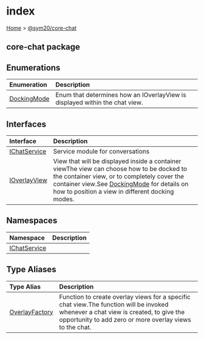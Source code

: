 # index

[Home]() &gt; [@sym20/core-chat](core-chat.md)

## core-chat package

## Enumerations

| Enumeration | Description |
| :--- | :--- |
| [DockingMode](core-chat.dockingmode.md) | Enum that determines how an IOverlayView is displayed within the chat view. |

## Interfaces

| Interface | Description |
| :--- | :--- |
| [IChatService](core-chat.ichatservice.md) | Service module for conversations |
| [IOverlayView](core-chat.ioverlayview.md) | View that will be displayed inside a container viewThe view can choose how to be docked to the container view, or to completely cover the container view.See [DockingMode](core-chat.dockingmode.md) for details on how to position a view in different docking modes. |

## Namespaces

| Namespace | Description |
| :--- | :--- |
| [IChatService](core-chat.ichatservice.md) |  |

## Type Aliases

| Type Alias | Description |
| :--- | :--- |
| [OverlayFactory](core-chat.overlayfactory.md) | Function to create overlay views for a specific chat view.The function will be invoked whenever a chat view is created, to give the opportunity to add zero or more overlay views to the chat. |

